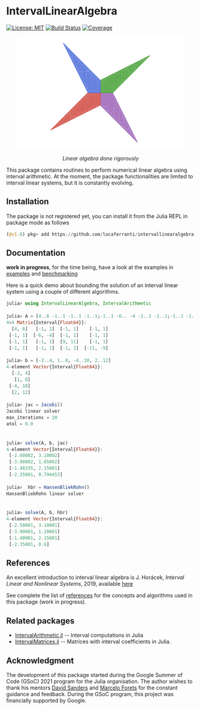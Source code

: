 # IntervalLinearAlgebra
[![License: MIT](https://img.shields.io/badge/License-MIT-yellow.svg)](.LICENSE)
[![Build Status](https://github.com/lucaferranti/IntervalLinearAlgebra.jl/workflows/CI/badge.svg)](https://github.com/lucaferranti/IntervalLinearAlgebra.jl/actions)
[![Coverage](https://codecov.io/gh/lucaferranti/IntervalLinearAlgebra.jl/branch/main/graph/badge.svg?token=RYREIXL051)](https://codecov.io/gh/lucaferranti/IntervalLinearAlgebra.jl)

<p align="center">
    <img src="logo.png" alt="IntervalMatrices.jl" width="450"/>
</p>

 <p align="center">
 <i>Linear algebra done rigorously</i></p>

This package contains routines to perform numerical linear algebra using interval arithmetic. At the moment, the package functionalities are limited to interval linear systems, but it is constantly evolving.

## Installation

The package is not registered yet, you can install it from the Julia REPL in package mode as follows

```julia
(@v1.6) pkg> add https://github.com/lucaferranti/intervallinearalgebra.jl
```

## Documentation

**work in progress**, for the time being, have a look at the examples in [examples](./examples/) and [benchmarking](./perf/)

Here is a quick demo about bounding the solution of an interval linear system using a couple of different algorithms.

```julia
julia> using IntervalLinearAlgebra, IntervalArithmetic

julia> A = [4..6 -1..1 -1..1 -1..1;-1..1 -6.. -4 -1..1 -1..1;-1..1 -1..1 9..11 -1..1;-1..1 -1..1 -1..1 -11.. -9]
4×4 Matrix{Interval{Float64}}:
  [4, 6]   [-1, 1]  [-1, 1]    [-1, 1]
 [-1, 1]  [-6, -4]  [-1, 1]    [-1, 1]
 [-1, 1]   [-1, 1]  [9, 11]    [-1, 1]
 [-1, 1]   [-1, 1]  [-1, 1]  [-11, -9]

julia> b = [-2..4, 1..8, -4..10, 2..12]
4-element Vector{Interval{Float64}}:
  [-2, 4]
   [1, 8]
 [-4, 10]
  [2, 12]

julia> jac = Jacobi()
Jacobi linear solver
max_iterations = 20
atol = 0.0


julia> solve(A, b, jac)
4-element Vector{Interval{Float64}}:
 [-2.60002, 3.10002]
 [-3.90002, 1.65002]
 [-1.48335, 2.15001]
 [-2.35001, 0.794453]

julia>  hbr = HansenBliekRohn()
HansenBliekRohn linear solver


julia> solve(A, b, hbr)
4-element Vector{Interval{Float64}}:
 [-2.50001, 3.10001]
 [-3.90001, 1.20001]
 [-1.40001, 2.15001]
 [-2.35001, 0.6]
```

## References

An excellent introduction to interval linear algebra is
J. Horácek, _Interval Linear and Nonlinear Systems_, 2019, available [here](https://kam.mff.cuni.cz/~horacek/source/horacek_phdthesis.pdf)

See complete the list of [references](./references.md) for the concepts and algorithms used in this package (work in progress).

## Related packages

- [IntervalArithmetic.jl](https://github.com/juliaintervals/IntervalArithmetic.jl) -- Interval computations in Julia
- [IntervalMatrices.jl](https://github.com/JuliaReach/IntervalMatrices.jl) -- Matrices with interval coefficients in Julia.

## Acknowledgment

The development of this package started during the Google Summer of Code (GSoC) 2021 program for the Julia organisation. The author wishes to thank his mentors [David Sanders](https://github.com/dpsanders) and [Marcelo Forets](https://github.com/mforets) for the constant guidance and feedback. During the GSoC program, this project was financially supported by Google.
